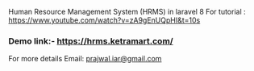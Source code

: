 Human Resource Management System (HRMS) in laravel 8
For tutorial : https://www.youtube.com/watch?v=zA9gEnUQpHI&t=10s

### Demo link:- https://hrms.ketramart.com/

For more details
Email: prajwal.iar@gmail.com

